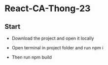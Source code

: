 # React-CA-Thong-23

## Start

- Download the project and open it locally

- Open terminal in project folder and run npm i

- Then run npm build
